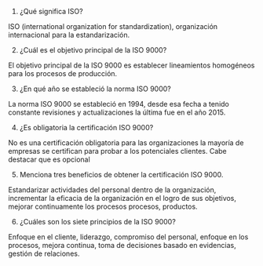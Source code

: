 1. ¿Qué significa ISO? 

ISO (international organization for standardization), organización internacional para la estandarización.

2. ¿Cuál es el objetivo principal de la ISO 9000? 

El objetivo principal de la ISO 9000 es establecer lineamientos homogéneos para los procesos de producción.

3. ¿En qué año se estableció la norma ISO 9000? 

La norma ISO 9000 se estableció en 1994, desde esa fecha a tenido constante revisiones y actualizaciones la última fue en el año 2015.

4. ¿Es obligatoria la certificación ISO 9000? 

No es una certificación obligatoria para las organizaciones la mayoría de empresas se certifican para probar a los potenciales clientes. Cabe destacar que es opcional 

5. Menciona tres beneficios de obtener la certificación ISO 9000.

Estandarizar actividades del personal dentro de la organización, incrementar la eficacia de la organización en el logro de sus objetivos, mejorar continuamente los procesos procesos, productos.

6. ¿Cuáles son los siete principios de la ISO 9000? 

Enfoque en el cliente, liderazgo, compromiso del personal, enfoque en los procesos, mejora continua, toma de decisiones basado en evidencias, gestión de relaciones.

